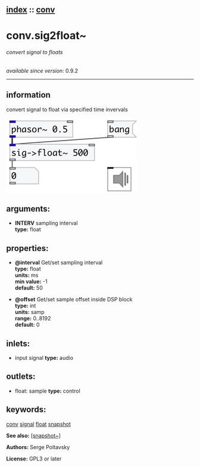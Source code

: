 [index](index.html) :: [conv](category_conv.html)
---

# conv.sig2float~

###### convert signal to floats

*available since version:* 0.9.2

---


## information
convert signal to float via specified time invervals



[![example](../examples/img/conv.sig2float~.jpg)](../examples/pd/conv.sig2float~.pd)



## arguments:

* **INTERV**
sampling interval<br>
__type:__ float<br>





## properties:

* **@interval** 
Get/set sampling interval<br>
__type:__ float<br>
__units:__ ms<br>
__min value:__ -1<br>
__default:__ 50<br>

* **@offset** 
Get/set sample offset inside DSP block<br>
__type:__ int<br>
__units:__ samp<br>
__range:__ 0..8192<br>
__default:__ 0<br>



## inlets:

* input signal 
__type:__ audio<br>



## outlets:

* float: sample
__type:__ control<br>



## keywords:

[conv](keywords/conv.html)
[signal](keywords/signal.html)
[float](keywords/float.html)
[snapshot](keywords/snapshot.html)



**See also:**
[\[snapshot~\]](snapshot~.html)




**Authors:** Serge Poltavsky




**License:** GPL3 or later





